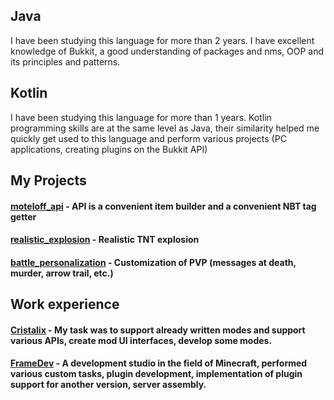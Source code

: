 <!--
**R1DD1/R1DD1** is a ✨ _special_ ✨ repository because its `README.md` (this file) appears on your GitHub profile.

Here are some ideas to get you started:


-->

<h2>Java</h2>
I have been studying this language for more than 2 years. I have excellent knowledge of Bukkit, a good understanding of packages and nms, OOP and its principles and patterns. 

<h2>Kotlin</h2>
I have been studying this language for more than 1 years. Kotlin programming skills are at the same level as Java, their similarity helped me quickly get used to this language and perform various projects (PC applications, creating plugins on the Bukkit API)

<h2>My Projects</h2>
<h4><a href="https://github.com/R1DD1/moteloff_api">moteloff_api</a> - API is a convenient item builder and a convenient NBT tag getter</h4> 
<h4><a href="https://github.com/R1DD1/realistic_explosion">realistic_explosion</a> - Realistic TNT explosion</h4> 
<h4><a href="https://github.com/R1DD1/battle_personalization">battle_personalization</a> - Customization of PVP (messages at death, murder, arrow trail, etc.)</h4> 


<h2>Work experience</h2>
<h4><a href="https://cristalix.gg">Cristalix</a> - My task was to support already written modes and support various APIs, create mod UI interfaces, develop some modes.</h4> 
<h4><a href="https://framedev.ru/">FrameDev</a> - A development studio in the field of Minecraft, performed various custom tasks, plugin development, implementation of plugin support for another version, server assembly.</h4> 



